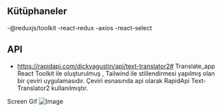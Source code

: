 ## Kütüphaneler

-@reduxjs/toolkit
-react-redux
-axios
-react-select

## API

- https://rapidapi.com/dickyagustin/api/text-translator2# Translate_app
React Toolkit ile oluşturulmuş , Tailwind ile stillendirmesi yapılmış olan bir çeviri uygulamasıdır. Çeviri esnasında api olarak RapidApi Text-Translator2 kullanılmıştır.


Screen Gif
![Image](https://github.com/user-attachments/assets/451588f3-1455-498e-b1b4-59202001964c)
